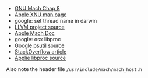 

 * [GNU Mach Chap 8]( http://www.linuxselfhelp.com/gnu/machinfo/html_chapter/mach_8.html )
 * [Apple XNU man page]( http://www.opensource.apple.com/source/xnu/xnu-1456.1.26/osfmk/man/mach_host_self.html )
 * google: set thread name in darwin
 * [LLVM project source]( https://llvm.org/svn/llvm-project/lldb/branches/lldb-platform-work/tools/darwin-threads/examine-threads.c )
 * [Apple Mach Doc]( https://developer.apple.com/library/mac/documentation/Darwin/Conceptual/KernelProgramming/Mach/Mach.html )
 * google: osx libproc
 * [Google psutil source]( http://psutil.googlecode.com/svn/trunk/psutil/_psutil_osx.c )
 * [StackOverflow article]( http://stackoverflow.com/questions/220323/determine-process-info-programmatically-in-darwin-osx )
 * [Applie libproc source]( http://www.opensource.apple.com/source/dtrace/dtrace-78/libproc/libproc.m )

Also note the header file
`/usr/include/mach/mach_host.h`
